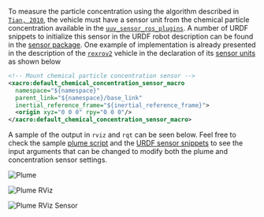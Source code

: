 To measure the particle concentration using the algorithm described in [`Tian, 2010`](https://ieeexplore.ieee.org/abstract/document/5456812/), the vehicle must have a sensor unit from the chemical particle concentration available in the [`uuv_sensor_ros_plugins`](../packages/uuv_simulator/docs/packages/uuv_sensor_ros_plugins.md).
A number of URDF snippets to initialize this sensor in the URDF robot description can be found in the [sensor package](https://github.com/uuvsimulator/uuv_simulator/blob/master/uuv_sensor_plugins/uuv_sensor_ros_plugins/urdf/chemical_concentration_snippets.xacro).
One example of implementation is already presented in the description of the [`rexrov2`](../packages/rexrov2/intro.md) vehicle in the declaration of its [sensor units](https://github.com/uuvsimulator/rexrov2/blob/master/rexrov2_description/urdf/rexrov2_sensors.xacro) as shown below 

```xml
<!-- Mount chemical particle concentration sensor -->
<xacro:default_chemical_concentration_sensor_macro
  namespace="${namespace}"
  parent_link="${namespace}/base_link"
  inertial_reference_frame="${inertial_reference_frame}">
  <origin xyz="0 0 0" rpy="0 0 0"/>
</xacro:default_chemical_concentration_sensor_macro>
```

A sample of the output in `rviz` and `rqt` can be seen below.
Feel free to check the sample [plume script](https://github.com/uuvsimulator/uuv_plume_simulator/blob/master/uuv_plume_simulator/scripts/set_demo_turbulent_plume) and the [URDF sensor snippets](https://github.com/uuvsimulator/uuv_simulator/blob/master/uuv_sensor_plugins/uuv_sensor_ros_plugins/urdf/chemical_concentration_snippets.xacro) to see the input arguments that can be changed to modify both the plume and concentration sensor settings.

![Plume](../images/tutorial_plume.png)

![Plume RViz](../images/gazebo_plume_rviz.png)

![Plume RViz Sensor](../images/gazebo_plume_rviz_sensor.png)
